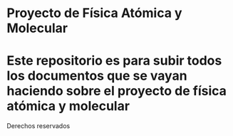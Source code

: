 # Proyecto de Física Atómica y Molecular

# Este repositorio es para subir todos los documentos que se vayan haciendo sobre el proyecto de física atómica y molecular

Derechos reservados

